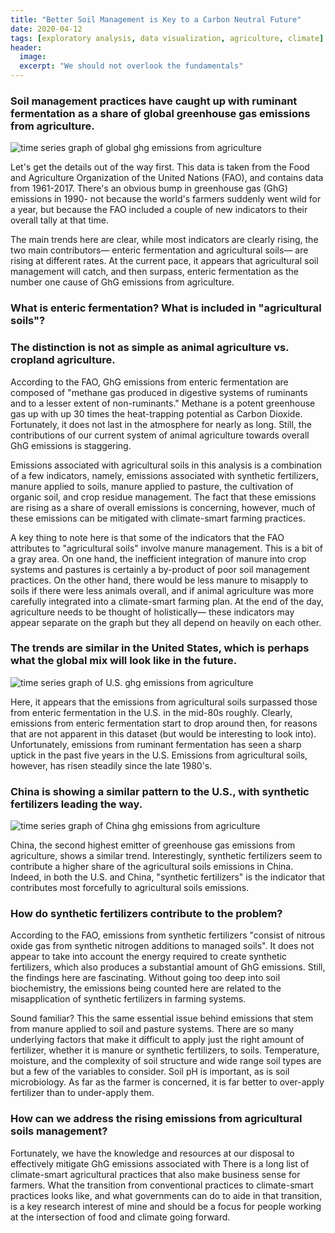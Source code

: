 ```yaml
---
title: "Better Soil Management is Key to a Carbon Neutral Future"
date: 2020-04-12
tags: [exploratory analysis, data visualization, agriculture, climate]
header:
  image:
  excerpt: "We should not overlook the fundamentals"
---
```

### Soil management practices have caught up with ruminant fermentation as a share of global greenhouse gas emissions from agriculture.

<img src="{{ site.url }}{{ site.baseurl }}/images/ghgworld.png" alt="time series graph of global ghg emissions from agriculture">

Let's get the details out of the way first. This data is taken from the Food and Agriculture Organization of the United Nations (FAO), and contains data from 1961-2017. There's an obvious bump in greenhouse gas (GhG) emissions in 1990- not because the world's farmers suddenly went wild for a year, but because the FAO included a couple of new indicators to their overall tally at that time.

The main trends here are clear, while most indicators are clearly rising, the two main contributors— enteric fermentation and agricultural soils— are rising at different rates. At the current pace, it appears that agricultural soil management will catch, and then surpass, enteric fermentation as the number one cause of GhG emissions from agriculture.

### What is enteric fermentation? What is included in "agricultural soils"?

### The distinction is not as simple as animal agriculture vs. cropland agriculture.

According to the FAO, GhG emissions from enteric fermentation are composed of "methane gas produced in digestive systems of ruminants and to a lesser extent of non-ruminants." Methane is a potent greenhouse gas up with up 30 times the heat-trapping potential as Carbon Dioxide. Fortunately, it does not last in the atmosphere for nearly as long. Still, the contributions of our current system of animal agriculture towards overall GhG emissions is staggering.

Emissions associated with agricultural soils in this analysis is a combination of a few indicators, namely, emissions associated with synthetic fertilizers, manure applied to soils, manure applied to pasture, the cultivation of organic soil, and crop residue management. The fact that these emissions are rising as a share of overall emissions is concerning, however, much of these emissions can be mitigated with climate-smart farming practices.

A key thing to note here is that some of the indicators that the FAO attributes to "agricultural soils" involve manure management. This is a bit of a gray area. On one hand, the inefficient integration of manure into crop systems and pastures is certainly a by-product of poor soil management practices. On the other hand, there would be less manure to misapply to soils if there were less animals overall, and if animal agriculture was more carefully integrated into a climate-smart farming plan. At the end of the day, agriculture needs to be thought of holistically— these indicators may appear separate on the graph but they all depend on heavily on each other.

### The trends are similar in the United States, which is perhaps what the global mix will look like in the future.

<img src="{{ site.url }}{{ site.baseurl }}/images/ghgus.png" alt="time series graph of U.S. ghg emissions from agriculture">

Here, it appears that the emissions from agricultural soils surpassed those from enteric fermentation in the U.S. in the mid-80s roughly. Clearly, emissions from enteric fermentation start to drop around then, for reasons that are not apparent in this dataset (but would be interesting to look into). Unfortunately, emissions from ruminant fermentation has seen a sharp uptick in the past five years in the U.S. Emissions from agricultural soils, however, has risen steadily since the late 1980's.

### China is showing a similar pattern to the U.S., with synthetic fertilizers leading the way.

<img src="{{ site.url }}{{ site.baseurl }}/images/ghgchina.png" alt="time series graph of China ghg emissions from agriculture">

China, the second highest emitter of greenhouse gas emissions from agriculture, shows a similar trend. Interestingly, synthetic fertilizers seem to contribute a higher share of the agricultural soils emissions in China. Indeed, in both the U.S. and China, "synthetic fertilizers" is the indicator that contributes most forcefully to agricultural soils emissions.

### How do synthetic fertilizers contribute to the problem?

According to the FAO, emissions from synthetic fertilizers "consist of nitrous oxide gas from synthetic nitrogen additions to managed soils". It does not appear to take into account the energy required to create synthetic fertilizers, which also produces a substantial amount of GhG emissions. Still, the findings here are fascinating. Without going too deep into soil biochemistry, the emissions being counted here are related to the misapplication of synthetic fertilizers in farming systems.

Sound familiar? This the same essential issue behind emissions that stem from manure applied to soil and pasture systems. There are so many underlying factors that make it difficult to apply just the right amount of fertilizer, whether it is manure or synthetic fertilizers, to soils. Temperature, moisture, and the complexity of soil structure and wide range soil types are but a few of the variables to consider. Soil pH is important, as is soil microbiology. As far as the farmer is concerned, it is far better to over-apply fertilizer than to under-apply them.

### How can we address the rising emissions from agricultural soils management?
Fortunately, we have the knowledge and resources at our disposal to effectively mitigate GhG emissions associated with  There is a long list of climate-smart agricultural practices that also make business sense for farmers. What the transition from conventional practices to climate-smart practices looks like, and what governments can do to aide in that transition, is a key research interest of mine and should be a focus for people working at the intersection of food and climate going forward.
